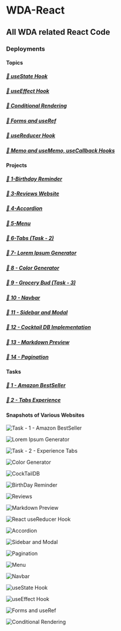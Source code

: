 # WDA-React

## All WDA related React Code

### Deployments

#### Topics

##### [🔗 useState Hook](https://wda-react-usestate-hook-mavenranks-projects.vercel.app/)
<!--from Vercel.App-->

##### [🔗 useEffect Hook](https://wda-react-useeffect-hook-mavenranks-projects.vercel.app/)
<!--from Vercel.App-->

##### [🔗 Conditional Rendering](https://wda-react-conditional-rendering.pages.dev/)
<!--from CloudFLare Pages-->

##### [🔗 Forms and useRef](https://wda-react-forms-useref-hook.pages.dev/)
<!--from CloudFlare Pages-->

##### [🔗 useReducer Hook](https://wda-react-usereducer-hook.netlify.app/)
<!-- from Netlify.App -->

##### [🔗 Memo and useMemo, useCallback Hooks](https://wda-react-memo-usememo-usecallback.pages.dev/)

#### Projects

##### [🔗 1-Birthday Reminder](https://wda-react-project-1-birthday-reminder-mavenranks-projects.vercel.app/)
<!--from Vercel.app-->

##### [🔗 3-Reviews Website](https://wda-react-projects-3-reviews.pages.dev/)
<!--from CloudFlare Pages-->

##### [🔗 4-Accordion](https://wda-react-projects-4-accordion.pages.dev/)
<!--from CloudFlare Pages-->

##### [🔗 5-Menu](https://wda-react-projects-5-menu.pages.dev/)
<!--from CloudFlare Pages-->

##### [🔗 6-Tabs (Task - 2)](https://wda-react-task-2-tabs.pages.dev/)
<!-- from CloudFlare Pages -->

##### [🔗 7- Lorem Ipsum Generator](https://wda-react-projects-7-lorem-generator.pages.dev/)
<!-- from CloudFlare Pages -->

##### [🔗 8 - Color Generator](https://wda-react-projects-8-color-generator.pages.dev/)
<!-- from CloudFlare Pages -->

##### [🔗 9 - Grocery Bud (Task - 3)]()

##### [🔗 10 - Navbar](https://wda-react-projects-10-navbar.netlify.app/)
<!-- from Netlify.App -->

##### [🔗 11 - Sidebar and Modal](https://wda-react-projects-11-sidebar-modal.netlify.app/)
<!-- from Netlify.App -->

##### [🔗 12 - Cocktail DB Implementation](https://wda-react-projects-12-cocktails.netlify.app/)
<!-- from Netlify.App -->

##### [🔗 13 - Markdown Preview](https://wda-react-projects-13-markdown.netlify.app/)
<!-- form Netlify.App -->

##### [🔗 14 - Pagination](https://wda-react-projects-14-pagination.netlify.app/)


#### Tasks

##### [🔗 1 - Amazon BestSeller](https://wda-react-task-1-amazon-bestseller.pages.dev/)
<!--from CloudFlare Pages-->

##### [🔗 2 - Tabs Experience](https://wda-react-task-2-tabs.pages.dev/)
<!--from CloudFlare Pages-->

#### Snapshots of Various Websites

![Task - 1 - Amazon BestSeller](./Task%20-%201%20-%20Amazon%20BestSeller/thumbnail.png)

![Lorem Ipsum Generator](./Projects/7-Lorem%20Ipsum/thumbnail.png)

![Task - 2 - Experience Tabs](./Task%20-%202%20-%20Tabs/thumbnail.png)

![Color Generator](./Projects/8-Color%20Generator/thumbnail.png)

![CockTailDB](./Projects/12-Cocktails/thumbnail.png)

![BirthDay Reminder](./Projects/1-Birthday%20Reminder/implementation.png)

![Reviews](./Projects/3-Reviews/thumbnail.png)

![Markdown Preview](./Projects/13-Markdown%20Preview/thumbnail.png)

![React useReducer Hook](./React%20useReducer%20Hook/thumbnail.png)

![Accordion](./Projects/4-Accordion/thumbnail.png)

![Sidebar and Modal](./Projects/11-Sidebar%20Modal/thumbnail.png)

![Pagination](./Projects/14-Pagination/thumbnail.png)

![Menu](./Projects/5-Menu/thumbnail.png)

![Navbar](./Projects/10-Navbar/thumbnail-desktop.png)

![useState Hook](./React%20useState%20Hook/thumbnail.png)

![useEffect Hook](./React%20useEffect%20Hook/implementation.png)

![Forms and useRef](./Forms/thumbnail.png)

![Conditional Rendering](./Conditional%20Rendering/thumbnail.png)
